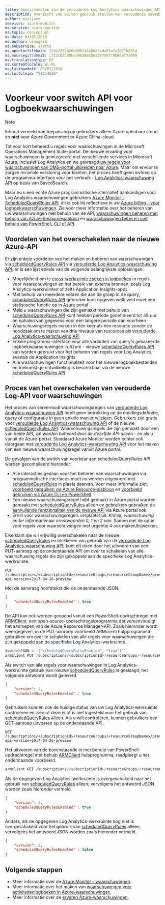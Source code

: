 ```yaml
---
title: Overschakelen van de verouderde Log Analytics waarschuwingen API in de nieuwe API voor Azure-waarschuwingen
description: Overzicht van buiten gebruik stellen van verouderde savedSearch op basis van Log Analytics-waarschuwing API en proces als u wilt overschakelen van regels voor waarschuwingen naar nieuwe ScheduledQueryRules API met details van algemene problemen van klanten-adressering.
author: msvijayn
services: azure-monitor
ms.service: azure-monitor
ms.topic: conceptual
ms.date: 03/01/2019
ms.author: vinagara
ms.subservice: alerts
ms.openlocfilehash: 7c8e2297426b098fa6e86a5cda81afc2d71b08f4
ms.sourcegitcommit: c712cb5c80bed4b5801be214788770b66bf7a009
ms.translationtype: MT
ms.contentlocale: nl-NL
ms.lasthandoff: 03/01/2019
ms.locfileid: "57214636"
---
```

# <a name="switch-api-preference-for-log-alerts"></a>Voorkeur voor switch API voor Logboekwaarschuwingen

> [!NOTE]
> Inhoud vermeld van toepassing op gebruikers alleen Azure openbare cloud en **niet** voor Azure Government or Azure China-cloud.  

Tot voor kort beheerd u regels voor waarschuwingen in de Microsoft Operations Management Suite-portal. De nieuwe ervaring voor waarschuwingen is geïntegreerd met verschillende services in Microsoft Azure, inclusief Log Analytics en we gevraagd [uw regels voor waarschuwingen van OMS-portal uitbreiden naar Azure](alerts-extend.md). Maar om ervoor te zorgen minimale verstoring voor klanten, het proces heeft geen invloed op de programma-interface voor het verbruik - [Log Analytics-waarschuwing API](api-alerts.md) op basis van SavedSearch.

Maar nu u een echte Azure programmatische alternatief aankondigen voor Log Analytics waarschuwingen gebruikers [Azure Monitor - ScheduledQueryRules API](https://docs.microsoft.com/rest/api/monitor/scheduledqueryrules), dit is ook bij reflectieve in uw [Azure billing - voor logboekwaarschuwingen](alerts-unified-log.md#pricing-and-billing-of-log-alerts). Zie voor meer informatie over het beheren van uw waarschuwingen met behulp van de API, [waarschuwingen beheren met behulp van Azure-Resourcesjabloon](alerts-log.md#managing-log-alerts-using-azure-resource-template) en [waarschuwingen beheren met behulp van PowerShell, CLI of API](alerts-log.md#managing-log-alerts-using-powershell-cli-or-api).

## <a name="benefits-of-switching-to-new-azure-api"></a>Voordelen van het overschakelen naar de nieuwe Azure-API

Er zijn enkele voordelen van het maken en beheren van waarschuwingen via [scheduledQueryRules API](https://docs.microsoft.com/rest/api/monitor/scheduledqueryrules) via [verouderde Log Analytics-waarschuwing API](api-alerts.md); er is een lijst enkele van de volgende belangrijkste oplossingen:

- Mogelijkheid om te [cross-werkruimte zoeken in logboeken](../log-query/cross-workspace-query.md) in regels voor waarschuwingen en het bereik van externe bronnen, zoals Log Analytics-werkruimten of zelfs Application Insights-apps
- Met behulp van meerdere velden die aan de groep in de query, [scheduledQueryRules API](https://docs.microsoft.com/rest/api/monitor/scheduledqueryrules) gebruiker kunt opgeven welk veld moet een statistische functie op in Azure portal
- Meld u waarschuwingen die zijn gemaakt met behulp van [scheduledQueryRules API](https://docs.microsoft.com/rest/api/monitor/scheduledqueryrules) kunt hebben periode gedefinieerd tot 48 uur en ophalen van gegevens voor een langere periode dan voorheen
- Waarschuwingsregels maken in één keer als één resource zonder de noodzaak om te maken van drie niveaus van resources als [verouderde Log Analytics-waarschuwing API](api-alerts.md)
- Enkele programma-interface voor alle varianten van query's gebaseerde logboekwaarschuwingen in Azure - nieuwe [scheduledQueryRules API](https://docs.microsoft.com/rest/api/monitor/scheduledqueryrules) kan worden gebruikt voor het beheren van regels voor Log Analytics, evenals de Application Insights
- Alle waarschuwingen functionaliteit voor het nieuwe logboekbestanden en toekomstige ontwikkeling is beschikbaar via de nieuwe [scheduledQueryRules API](https://docs.microsoft.com/rest/api/monitor/scheduledqueryrules)

## <a name="process-of-switching-from-legacy-log-alerts-api"></a>Proces van het overschakelen van verouderde Log-API voor waarschuwingen

Het proces van servermodi waarschuwingsregels van [verouderde Log Analytics-waarschuwing API](api-alerts.md) heeft geen betrekking op de meldingsdefinitie, query of configuratie in geen enkele manier wijzigen. Gebruikers zijn gratis voor [verouderde Log Analytics-waarschuwing API](api-alerts.md) of de nieuwe [scheduledQueryRules API](https://docs.microsoft.com/rest/api/monitor/scheduledqueryrules). Waarschuwingsregels die zijn gemaakt door een van beide API, zal *worden beheerd door de dezelfde API alleen* - en als u vanuit de Azure-portal. Standaard Azure Monitor worden echter ook doorgaan met [verouderde Log Analytics-waarschuwing API](api-alerts.md) voor het maken van een nieuwe waarschuwingsregel vanuit Azure portal.

De gevolgen van de switch van voorkeur aan scheduledQueryRules API worden gecompileerd hieronder:

- Alle interacties gedaan voor het beheren van waarschuwingen via programmatische interfaces moet nu worden uitgevoerd met [scheduledQueryRules](https://docs.microsoft.com/rest/api/monitor/scheduledqueryrules) in plaats daarvan. Voor meer informatie ziet, [voorbeeld gebruiken via Azure Resource-sjabloon](alerts-log.md#managing-log-alerts-using-azure-resource-template) en [voorbeeld gebruiken via Azure CLI en PowerShell](alerts-log.md#managing-log-alerts-using-powershell-cli-or-api)
- Een nieuwe waarschuwingsregel hebt gemaakt in Azure portal worden gemaakt met [scheduledQueryRules](https://docs.microsoft.com/rest/api/monitor/scheduledqueryrules) alleen en gebruikers gebruiken de [aanvullende functionaliteit van de nieuwe API](#Benefits-of-switching-to-new-Azure-API) via Azure portal ook
- Ernst voor waarschuwingsregels verplaatst uit: *Kritiek, waarschuwing en ter informatie*naar *ernstwaarden 0, 1 en 2 van*. Samen met de optie voor regels voor waarschuwingen met urgentie 4 ook maken/bijwerken.

Elke klant die wil vrijwillig overschakelen naar de nieuwe [scheduledQueryRules](https://docs.microsoft.com/rest/api/monitor/scheduledqueryrules) en blokkeren van gebruik van de [verouderde Log Analytics-waarschuwing API](api-alerts.md); kunt dit doen door het uitvoeren van een PUT-aanroep op de onderstaande API om over te schakelen van alle waarschuwing regels die zijn gekoppeld aan de specifieke Log Analytics-werkruimte.

```
PUT /subscriptions/<subscriptionId>/resourceGroups/<resourceGroupName>/providers/Microsoft.OperationalInsights/workspaces/<workspaceName>/alertsversion?api-version=2017-04-26-preview
```

Met de aanvraag hoofdtekst die de onderstaande JSON.

```json
{
    "scheduledQueryRulesEnabled" : true
}
```

De API kan ook worden geopend vanuit een PowerShell-opdrachtregel met [ARMClient](https://github.com/projectkudu/ARMClient), een open-source-opdrachtregelprogramma dat vereenvoudigt het aanroepen van de Azure Resource Manager-API. Zoals hieronder wordt weergegeven, in de PUT-aanroep voorbeeld ARMclient hulpprogramma gebruiken om over te schakelen van alle regels voor waarschuwingen die zijn gekoppeld aan de specifieke Log Analytics-werkruimte.

```PowerShell
$switchJSON = '{"scheduledQueryRulesEnabled": "true"}'
armclient PUT /subscriptions/<subscriptionId>/resourceGroups/<resourceGroupName>/providers/Microsoft.OperationalInsights/workspaces/<workspaceName>/alertsversion?api-version=2017-04-26-preview $switchJSON
```

Als switch van alle regels voor waarschuwingen in Log Analytics-werkruimte gebruik van nieuwe [scheduledQueryRules](https://docs.microsoft.com/rest/api/monitor/scheduledqueryrules) is geslaagd, het volgende antwoord wordt geleverd.

```json
{
    "version": 2,
    "scheduledQueryRulesEnabled" : true
}
```

Gebruikers kunnen ook de huidige status van uw Log Analytics-werkruimte controleren en zien of deze is of is niet ingesteld voor het gebruik van [scheduledQueryRules](https://docs.microsoft.com/rest/api/monitor/scheduledqueryrules) alleen. Als u wilt controleren, kunnen gebruikers een GET-aanroep uitvoeren op de onderstaande API.

```
GET /subscriptions/<subscriptionId>/resourceGroups/<resourceGroupName>/providers/Microsoft.OperationalInsights/workspaces/<workspaceName>/alertsversion?api-version=2017-04-26-preview
```

Het uitvoeren van de bovenstaande in met behulp van PowerShell-opdrachtregel met behulp [ARMClient](https://github.com/projectkudu/ARMClient) hulpprogramma, raadpleegt u het onderstaande voorbeeld.

```PowerShell
armclient GET /subscriptions/<subscriptionId>/resourceGroups/<resourceGroupName>/providers/Microsoft.OperationalInsights/workspaces/<workspaceName>/alertsversion?api-version=2017-04-26-preview
```

Als de opgegeven Log Analytics-werkruimte is overgeschakeld naar het gebruik van [scheduledQueryRules](https://docs.microsoft.com/rest/api/monitor/scheduledqueryrules) alleen; vervolgens het antwoord JSON worden zoals hieronder vermeld.

```json
{
    "version": 2,
    "scheduledQueryRulesEnabled" : true
}
```
Anders, als de opgegeven Log Analytics-werkruimte nog niet is overgeschakeld voor het gebruik van [scheduledQueryRules](https://docs.microsoft.com/rest/api/monitor/scheduledqueryrules) alleen; vervolgens het antwoord JSON worden zoals hieronder vermeld.

```json
{
    "version": 2,
    "scheduledQueryRulesEnabled" : false
}
```

## <a name="next-steps"></a>Volgende stappen

- Meer informatie over de [Azure Monitor - waarschuwingen](alerts-unified-log.md).
- Meer informatie over het maken van [waarschuwingen voor activiteitenlogboeken in Azure-waarschuwingen](alerts-log.md).
- Meer informatie over de [ervaren Azure-waarschuwingen](../../azure-monitor/platform/alerts-overview.md).
